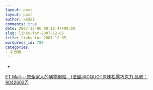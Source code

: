 ```yaml
---
layout: post
layout: post
author: kkdai
comments: true
date: 2007-12-06 00:18:47+00:00
slug: links-for-2007-12-05
title: links for 2007-12-05
wordpress_id: 789
categories:
- 未分類
---
```



	
  * 
		

[ET Mall---您全家人的購物網站　(法國JACQUOT原味松露巧克力 品號：90426037)](http://www.etmall.com.tw/Pages/ProductDetail.aspx?ProductSKU=426037&PH=R3Hot6)


	



